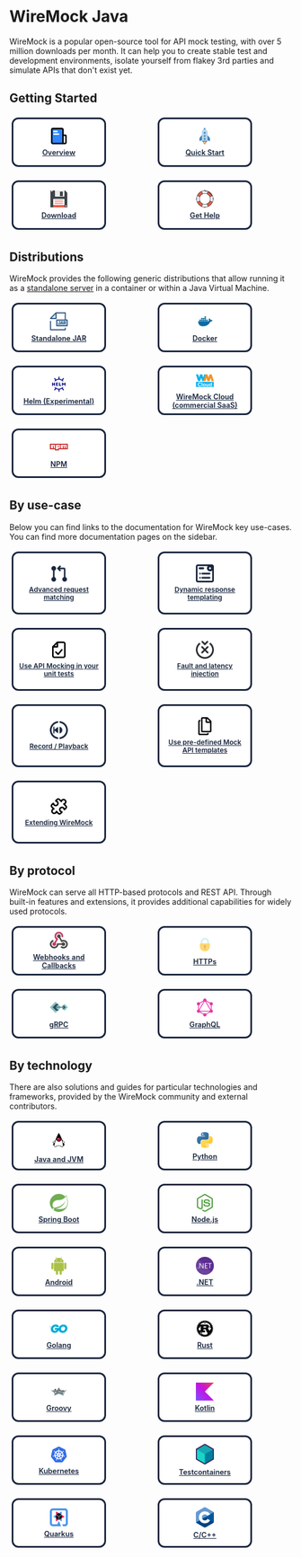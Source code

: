 # WireMock Java

<p>
  WireMock is a popular open-source tool for API mock testing, with over 5
  million downloads per month. It can help you to create stable test and
  development environments, isolate yourself from flakey 3rd parties and
  simulate APIs that don't exist yet.
</p>

<h2>Getting Started</h2>

<div class="grid-container">
  <a class="card" href="overview/">
    <img src="assets/images/logos/doc-sections/summary.svg" />
    Overview
  </a>
  <a class="card" href="getting-started/">
    <img
      src="assets/images/logos/doc-sections/quickstart.svg"
    />
    Quick Start
  </a>
  <a class="card" href="download-and-installation/">
    <img src="assets/images/logos/doc-sections/download.svg" />
    Download
  </a>
  <a class="card" href="support">
    <img src="assets/images/logos/doc-sections/help.svg" />
    Get Help
  </a>
</div>

<h2>Distributions</h2>

<p>
  WireMock provides the following generic distributions that allow running it as
  a
  <a href="standalone/">standalone server</a>
  in a container or within a Java Virtual Machine.
</p>

<div class="grid-container">
  <a class="card" href="/standalone/">
    <img src="assets/images/logos/technology/jar.svg" />
    Standalone JAR
  </a>
  <a class="card" href="/standalone/docker/">
    <img src="assets/images/logos/technology/docker.svg" />
    Docker
  </a>
  <a class="card" href="solutions/kubernetes/">
    <img src="assets/images/logos/technology/helm.svg" />
    Helm (Experimental)
  </a>
  <a
    class="card"
    href="https://www.wiremock.io/cloud-overview?utm_medium=referral&utm_sourcewiremock.org&utm_content=docs_nav"
    target="_blank"
  >
    <img
      src="assets/images/wiremock-cloud/wiremock_cloud_favicon.svg"
    />
    WireMock Cloud (commercial SaaS)
  </a>
  <a class="card" href="https://www.npmjs.com/package/wiremock" target="_blank">
    <img src="assets/images/logos/technology/npm.svg" />
    NPM
  </a>
</div>



<h2>By use-case</h2>

<p>
  Below you can find links to the documentation for WireMock key use-cases. You
  can find more documentation pages on the sidebar.
</p>

<div class="grid-container">
  <a class="card card-use-case" href="request-matching/">
    <img
      src="assets/images/requestIcon.svg"
      alt="Wiremock Features"
    />
    Advanced request matching
  </a>
  <a class="card card-use-case" href="response-templating/">
    <img
      src="assets/images/responseIcon.svg"
      alt="wiremock dynamic response"
    />
    Dynamic response templating
  </a>
  <!-- TODO: replace by a generic test framework listing -->
  <a class="card card-use-case" href="junit-jupiter/">
    <img
      src="assets/images/logos/doc-sections/checklist.svg"
      alt="wiremock unit tests"
    />
    Use API Mocking in your unit tests
  </a>
  <a class="card card-use-case" href="simulating-faults/">
    <img
      src="assets/images/faultIcon.svg"
      alt="wiremock fault and latency"
    />
    Fault and latency injection
  </a>
  <a class="card card-use-case" href="record-playback/">
    <img
      src="assets/images/recordIcon.svg"
      alt="wiremock record playback"
    />
    Record / Playback
  </a>
  <!-- On the landing but no Root page
    <a class="card card-use-case" href="./">
        <img src="assets/images/httpIcon.svg" alt="WireMock java, python, htt APIs" />
        Java, Python, HTTP and JSON file APIs
    </a>
    -->
  <a class="card card-use-case" href="mock-api-templates/">
    <img
      src="assets/images/logos/doc-sections/template.svg"
      alt="WireMock API Templates"
    />
    Use pre-defined Mock API templates
  </a>
  <a class="card card-use-case" href="extending-wiremock/">
    <img
      src="assets/images/logos/doc-sections/extensibility.svg"
      alt="Extending WireMock"
    />
    Extending WireMock
  </a>
</div>

<h2>By protocol</h2>

<p>
  WireMock can serve all HTTP-based protocols and REST API. Through built-in
  features and extensions, it provides additional capabilities for widely used
  protocols.
</p>

<div class="grid-container">
  <a class="card" href="webhooks-and-callbacks/">
    <img src="assets/images/logos/technology/webhooks.svg" />
    Webhooks and Callbacks
  </a>
  <a class="card" href="https/">
    <img src="assets/images/logos/technology/https.svg" />
    HTTPs
  </a>
  <a class="card" href="grpc/">
    <img src="assets/images/logos/technology/grpc.png" />
    gRPC
  </a>
  <a class="card" href="solutions/graphql/">
    <img src="assets/images/logos/technology/graphql.svg" />
    GraphQL
  </a>
</div>

<h2>By technology</h2>

<p>
  There are also solutions and guides for particular technologies and
  frameworks, provided by the WireMock community and external contributors.
</p>

<div class="grid-container">
  <a class="card" href="solutions/jvm/">
    <img src="assets/images/logos/technology/java.svg" />
    Java and JVM
  </a>
  <a class="card" href="solutions/python/">
    <img src="assets/images/logos/technology/python.svg" />
    Python
  </a>
  <a class="card" href="solutions/spring-boot-integration/">
    <img src="assets/images/logos/technology/spring.svg" />
    Spring Boot
  </a>
  <a class="card" href="solutions/nodejs/">
    <img
      class="card-image"
      src="assets/images/logos/technology/nodejs.svg"
    />
    Node.js
  </a>
  <a class="card" href="solutions/android/">
    <img
      class="card-image"
      src="assets/images/logos/technology/android.svg"
    />
    Android
  </a>
  <a class="card" href="/dotnet/">
    <img
      class="card-image"
      src="assets/images/logos/technology/dotnet.svg"
    />
    .NET
  </a>
  <a class="card" href="solutions/golang/">
    <img
      class="card-image"
      src="assets/images/logos/technology/golang.svg"
    />
    Golang
  </a>
  <a class="card" href="solutions/rust/">
    <img
      class="card-image"
      src="assets/images/logos/technology/rust.svg"
    />
    Rust
  </a>
  <a class="card" href="solutions/groovy/">
    <img
      class="card-image"
      src="assets/images/logos/technology/groovy.svg"
    />
    Groovy
  </a>
  <a class="card" href="solutions/kotlin/">
    <img
      class="card-image"
      src="assets/images/logos/technology/kotlin.svg"
    />
    Kotlin
  </a>
  <a class="card" href="solutions/kubernetes/">
    <img
      class="card-image"
      src="assets/images/logos/technology/kubernetes.svg"
    />
    Kubernetes
  </a>
  <a class="card" href="solutions/testcontainers/">
    <img
      class="card-image"
      src="assets/images/logos/technology/testcontainers.svg"
    />
    Testcontainers
  </a>
  <a class="card" href="solutions/quarkus/">
    <img
      class="card-image"
      src="assets/images/logos/technology/quarkus.svg"
    />
    Quarkus
  </a>
  <a class="card" href="solutions/c_cpp/">
    <img
      class="card-image"
      src="assets/images/logos/technology/c.svg"
    />
    C/C++
  </a>
</div>







<style>

  .md-sidebar.md-sidebar--secondary{
    display: none;
  }

  .grid-container {
    display: grid;
    margin-left: auto;
    margin-right: auto;
    margin-bottom: 2rem;
    max-width: 160rem;
    gap: 1rem;
    grid-template-columns: repeat(auto-fill, minmax(10.5rem, 1fr));
    vertical-align: middle;
  }

  .card {
    display: flex;
    flex-direction: column;
    border: 3px solid #18253d !important;
    color: #18253d;
    border-radius: 0.75rem;
    height: 5.5rem;
    width: 10.5rem;
    font-size: 0.8rem;
    font-weight: 600;
    text-align: center;
    justify-content: center;
    align-items: center;
    padding: 0.5rem;
    margin: 0.25rem;
    box-sizing: border-box;
    word-wrap: break-word;
    line-height: 1.2;
    background-color: white;
    position: relative;
    z-index: 1;
  }

  .card-use-case {
    height: 7rem;
    font-size: 0.75rem;
    line-height: 1.15;
    padding: 0.4rem;
  }

  .card > img {
    width: 2rem;
    height: auto;
    border-style: none;
    margin-bottom: 0.4rem;
    flex-shrink: 0;
  }

  .md-content a:hover {
    text-decoration: underline; 
  }

  .md-content a {
    color: #18253d !important;
  }

</style>
